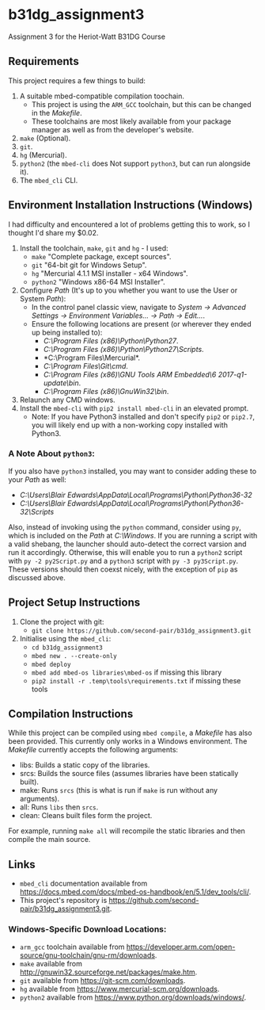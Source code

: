 #  b31dg_assignment3
Assignment 3 for the Heriot-Watt B31DG Course

##  Requirements
This project requires a few things to build:
1.  A suitable mbed-compatible compilation toochain.
	*  This project is using the `ARM_GCC` toolchain, but this can be changed in the *Makefile*.
	*  These toolchains are most likely available from your package manager as well as from the developer's website.
1.  `make` (Optional).
1.  `git`.
1.  `hg` (Mercurial).
1.  `python2` (the `mbed-cli` does Not support `python3`, but can run alongside it).
1.  The `mbed_cli` CLI.

##  Environment Installation Instructions (Windows)
I had difficulty and encountered a lot of problems getting this to work, so I thought I'd share my $0.02.
1.  Install the toolchain, `make`, `git` and `hg` - I used:
	*  `make` "Complete package, except sources".
	*  `git` "64-bit git for Windows Setup".
	*  `hg` "Mercurial 4.1.1 MSI installer - x64 Windows".
	*  `python2` "Windows x86-64 MSI Installer".
1.	Configure *Path* (It's up to you whether you want to use the User or System *Path*):
	*  In the control panel classic view, navigate to *System -> Advanced Settings -> Environment Variables... -> Path -> Edit...*.
	*  Ensure the following locations are present (or wherever they ended up being installed to):
		*  *C:\Program Files (x86)\Python\Python27*.
		*  *C:\Program Files (x86)\Python\Python27\Scripts*.
		*  *C:\Program Files\Mercurial\*.
		*  *C:\Program Files\Git\cmd*.
		*  *C:\Program Files (x86)\GNU Tools ARM Embedded\6 2017-q1-update\bin*.
		*  *C:\Program Files (x86)\GnuWin32\bin*.
1.  Relaunch any CMD windows.
1.  Install the `mbed-cli` with `pip2 install mbed-cli` in an elevated prompt.
	*  Note:  If you have Python3 installed and don't specify `pip2` or `pip2.7`, you will likely end up with a non-working copy installed with Python3.

###  A Note About `python3`:
If you also have `python3` installed, you may want to consider adding these to your *Path* as well:
*  *C:\Users\Blair Edwards\AppData\Local\Programs\Python\Python36-32*
*  *C:\Users\Blair Edwards\AppData\Local\Programs\Python\Python36-32\Scripts*

Also, instead of invoking using the `python` command, consider using `py`, which is included on the *Path* at *C:\Windows*.
If you are running a script with a valid shebang, the launcher should auto-detect the correct  varsion and run it accordingly.
Otherwise, this will enable you to run a `python2` script with `py -2 py2Script.py` and a `python3` script with `py -3 py3Script.py`. 
These versions should then coexst nicely, with the exception of `pip` as discussed above.

##  Project Setup Instructions
1.  Clone the project with git:
	*  `git clone https://github.com/second-pair/b31dg_assignment3.git`
1.  Initialise using the `mbed_cli`:
	*  `cd b31dg_assignment3`
	*  `mbed new . --create-only`
	*  `mbed deploy`
	*  `mbed add mbed-os libraries\mbed-os` if missing this library
	*  `pip2 install -r .temp\tools\requirements.txt` if missing these tools
	

##  Compilation Instructions
While this project can be compiled using `mbed compile`, a *Makefile* has also been provided.
This currently only works in a Windows environment.
The *Makefile* currently accepts the following arguments:
*  libs: Builds a static copy of the libraries.
*  srcs: Builds the source files (assumes libraries have been statically built).
*  make: Runs `srcs` (this is what is run if `make` is run without any arguments).
*  all: Runs `libs` then `srcs`.
*  clean: Cleans built files form the project.

For example, running `make all` will recompile the static libraries and then compile the main source.

##  Links
*  `mbed_cli` documentation available from <https://docs.mbed.com/docs/mbed-os-handbook/en/5.1/dev_tools/cli/>.
*  This project's repository is <https://github.com/second-pair/b31dg_assignment3.git>.

###  Windows-Specific Download Locations:
*  `arm_gcc` toolchain available from <https://developer.arm.com/open-source/gnu-toolchain/gnu-rm/downloads>.
*  `make` available from <http://gnuwin32.sourceforge.net/packages/make.htm>.
*  `git` available from <https://git-scm.com/downloads>.
*  `hg` available from <https://www.mercurial-scm.org/downloads>.
*  `python2` available from <https://www.python.org/downloads/windows/>.
